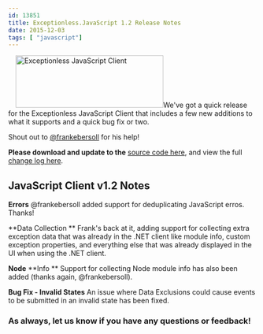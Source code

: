 ```yaml
---
id: 13851
title: Exceptionless.JavaScript 1.2 Release Notes
date: 2015-12-03
tags: [ "javascript"]
---
```

<img loading="lazy" class="alignright wp-image-13683 size-medium" style="margin-left: 15px;" src="/assets/img/news/blog-header-image-post2b-300x106.png" alt="Exceptionless JavaScript Client" width="300" height="106" data-id="13683" srcset="/assets/blog-header-image-post2b-300x106.png 300w, /assets/blog-header-image-post2b.png 708w" sizes="(max-width: 300px) 100vw, 300px" />We've got a quick release for the Exceptionless JavaScript Client that includes a few new additions to what it supports and a quick bug fix or two.

Shout out to <a href="https://github.com/frankebersoll" target="_blank">@frankebersoll</a> for his help!

**Please download and update to the** <a href="https://github.com/exceptionless/Exceptionless.JavaScript/releases/tag/v1.2.0" target="_blank">source code here</a>, and view the full <a href="https://github.com/exceptionless/Exceptionless.JavaScript/compare/v1.1.1...v1.2.0" target="_blank">change log here</a>.<!--more-->

## JavaScript Client v1.2 Notes

**Errors**
@frankebersoll added support for deduplicating JavaScript erros. Thanks!

**Data Collection
** Frank's back at it, adding support for collecting extra exception data that was already in the .NET client like module info, custom exception properties, and everything else that was already displayed in the UI when using the .NET client.

**Node** **Info
** Support for collecting Node module info has also been added (thanks again, @frankebersoll).

**Bug Fix - Invalid States**
An issue where Data Exclusions could cause events to be submitted in an invalid state has been fixed.

### As always, let us know if you have any questions or feedback!
